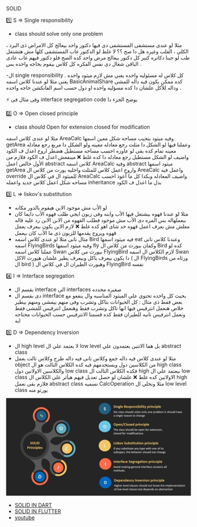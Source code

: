 SOLID

1️⃣ S => Single responsibility 
- class should solve only one problem

مثلا لو عندى مستشفى المستشفى دى فيها دكتور واحد بيعالج كل الامراض ذى البرد ، الكلي ، القلب وغيره 
هل دا صح ؟؟
لا غلط لو الدكتور غاب المستشفى كلها مش هتشتغل 
طب لو جبنا دكاتره كتير كل دكتور بيعالج مرض واحد كده الصح 
فلو دكتور فيهم غاب عادى الباقى شغال 
دى نفس الفكره كل كلاس بيقوم بحاجه واحده بس .

-ال single responsibility كل كلاس له مسئوليه واحده يعني مش لازم ميثود واحده .
يعنى مثلا لو عندنا كلاس اسمه BasicAnimalShare كده ممكن يكون فيه داله للمشى وداله للأكل علشان دا كده مسؤليه واحده او دول حسب اسم الفانكشن حاجه واحده .

⚡ وفى مثال فى interface segregation code يوضح الجزء دا
  
2️⃣ O => Open closed principle 
- class should Open for extension closed for modification

مثلا لو عندى كلاس اسمه AreaCalc وفيه ميثود بتجيب مساحه شكل معين اسمها getArea
وعملنا فيها لو الشكل دا مثلث رجع معادله معينه ولو الشكل دا مربع رجع معادله معينه تمام 
كده بقى لو عاوزه احسب مساحه مستطيل هضطر اروح اعدل ف الكود واضيف لو الشكل مستطيل رجع معادله دا كده غلط ❌ مينفعش اعدل ف الكود فلازم من الأول خالص اعمل abstract  كلاس اسمه AreaCalc وفيه abstract ميثود اسمها getArea واروح اعمل كلاس للمثلث واخليه يورث من كلاس ال AreaCalc واعمل فيه override للميثود ال في كلاس ال AreaCalc واضيف المعادله 
وبكدا كل ما أعوذ احسب مساحه شكل اعمل كلاس جديد واعمله inheritance بدل ما اعدل ف الكود
 
3️⃣ L => liskov's substitution
- لو الأب  مش موجود الابن هيقوم بالدور مكانه
- مثلا لو عندنا قهوه بيشتغل فيها الأب وابنه وفى زبون ايجى طلب قهوه الأب دايما كان بيعملهاله بس المره دى الأب مش موجود فطلب القهوه من الابن الابن رد عليه قاله معلش مش بعرف اعمل قهوه خد شاى اهو كده غلط ❌ 
لازم الابن يكون بيعرف يعمل قهوه ويروح يقدمها للزبون ذى ما الأب كان بيعمل
- مثال تانى مثلا لو عندى كلاس اسمه Bird فيه ميثود اسمها eat وعندنا كلاس تانى اسمه FlyingBirds وفيه ميثود اسمها fly وكمان بيورث من كلاس ال Bird
كده لو عملنا كلاس اسمه Swan بيورث من كلاس FlyingBird لازم الكلاس ال اسمه Swan دا يكون بيعرف ياكل وبيعرف يطير علشان هيورث الاكل ( ال FlyingBirds ورثاه من ال bird ) وهيورث الطيران ال في كلاس ال FlyingBird نفسه

4️⃣ I => Interface segregation 
- بقسم ال interface الي interfaces صغيره محدده
- دى بقسم ال interface بحيث كل واحده تحتوي علي الميثود المناسبه وال ينفعو مع بعض فقط 
ذى مثال : كل الحيوانات بتاكل وتشرب وفى منهم بيمشى ومنهم بيطير خلاص هنعمل انترفيس فيها انها تاكل وتشرب فقط وهنعمل انترفيس للمشى فقط ونعمل انترفيس تانيه للطيران فقط كده قسمنا الانترفيس حسب الحيوانات محتاجه ايه

5️⃣ D => Dependency Inversion

- ال high level لا يعتمد علي ال low level بل هما الاتنين يعتمدون علي abstract class
- مثلا لو عندى كلاس فيه داله جمع وكلاس تانى فيه داله طرح وكلاس تالت بعمل object من الكلاسين دول وبستخدمهم فيه كده الكلاس التالت هو ال high class والكلاسين الاولانين دول low class فكده الكلاس التالت ال high بيعتمد علي ال low class الاولانين كده غلط ❌ علشان لو حصل تعديل فيهم هيأثر علي الكلاس ال high 
فلازم بقى نعمل abstract  class نسميه CalcOperation مثلا ونخلي ال low level class يورثو منه

![solid](images/solid.jpeg)

- [SOLID IN DART](https://dev.to/lionnelt/solid-principles-in-dartflutter-2g21)
- [SOLID IN FLUTTER](https://medium.com/nerd-for-tech/solid-principles-in-a-flutter-32eaf7218476)
- [youtube](https://youtube.com/playlist?list=PLYOFAmhj26B_WvbghzzHTkokHmx7G-AEr&si=IMUFaguEheT0ZhcY)
